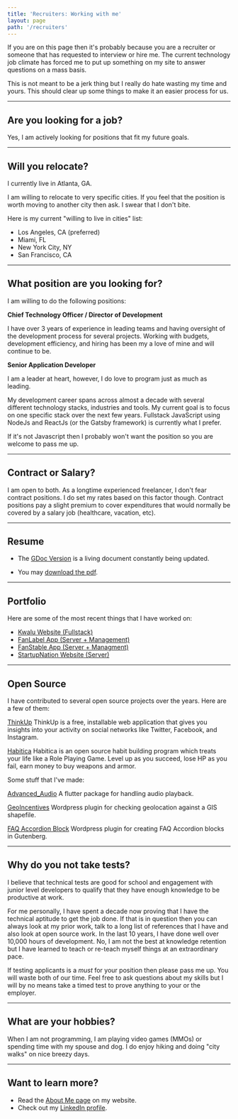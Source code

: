```yaml
---
title: 'Recruiters: Working with me'
layout: page
path: '/recruiters'
---
```


If you are on this page then it's probably because you are a recruiter or someone that has requested to interview or hire me. The current technology job climate has forced me to put up something on my site to answer questions on a mass basis.

This is not meant to be a jerk thing but I really do hate wasting my time and yours. This should clear up some things to make it an easier process for us.

---

## Are you looking for a job?

Yes, I am actively looking for positions that fit my future goals.

---

## Will you relocate?

I currently live in Atlanta, GA.

I am willing to relocate to very specific cities. If you feel that the position is worth moving to another city then ask. I swear that I don't bite.

Here is my current "willing to live in cities" list:

- Los Angeles, CA (preferred)
- Miami, FL
- New York City, NY
- San Francisco, CA

---

## What position are you looking for?

I am willing to do the following positions:

**Chief Technology Officer / Director of Development**

I have over 3 years of experience in leading teams and having oversight of the development process for several projects. Working with budgets, development efficiency, and hiring has been my a love of mine and will continue to be.

**Senior Application Developer**

I am a leader at heart, however, I do love to program just as much as leading.

My development career spans across almost a decade with several different technology stacks, industries and tools. My current goal is to focus on one specific stack over the next few years. Fullstack JavaScript using NodeJs and ReactJs (or the Gatsby framework) is currently what I prefer.

If it's not Javascript then I probably won't want the position so you are welcome to pass me up.

---

## Contract or Salary?

I am open to both. As a longtime experienced freelancer, I don't fear contract positions. I do set my rates based on this factor though. Contract positions pay a slight premium to cover expenditures that would normally be covered by a salary job (healthcare, vacation, etc).

---

## Resume

- The [GDoc Version](https://docs.google.com/document/d/1jA2mhVEGurbhehPMYb_XDZ5yKxLYpQzI_VPudYZhyPU/edit?usp=sharing) is a living document constantly being updated.

- You may [download the pdf](https://drive.google.com/file/d/1yfLSbnHt-DS8LKdNZk9FsZdu3po4tY4M/view?usp=sharing).

---

## Portfolio

Here are some of the most recent things that I have worked on:

- [Kwalu Website (Fullstack)](https://kwalu.com)
- [FanLabel App (Server + Management)](https://fanlabel.com/)
- [FanStable App (Server + Managment)](https://playfanstable.com/)
- [StartupNation Website (Server)](https://startupnation.com/)

---

## Open Source

I have contributed to several open source projects over the years. Here are a few of them:

[ThinkUp](https://github.com/ThinkUpLLC/ThinkUp)
ThinkUp is a free, installable web application that gives you insights into your activity on social networks like Twitter, Facebook, and Instagram.

[Habitica](https://github.com/HabitRPG/habitica)
Habitica is an open source habit building program which treats your life like a Role Playing Game. Level up as you succeed, lose HP as you fail, earn money to buy weapons and armor.

Some stuff that I've made:

[Advanced_Audio](https://github.com/randi2kewl/advanced_audio)
A flutter package for handling audio playback.

[GeoIncentives](https://github.com/randi2kewl/geo_incentives)
Wordpress plugin for checking geolocation against a GIS shapefile.

[FAQ Accordion Block](https://github.com/randi2kewl/faq-accordion-block)
Wordpress plugin for creating FAQ Accordion blocks in Gutenberg.

---

## Why do you not take tests?

I believe that technical tests are good for school and engagement with junior level developers to qualify that they have enough knowledge to be productive at work.

For me personally, I have spent a decade now proving that I have the technical aptitude to get the job done. If that is in question then you can always look at my prior work, talk to a long list of references that I have and also look at open source work. In the last 10 years, I have done well over 10,000 hours of development. No, I am not the best at knowledge retention but I have learned to teach or re-teach myself things at an extraordinary pace.

If testing applicants is a _must_ for your position then please pass me up. You will waste both of our time. Feel free to ask questions about my skills but I will by no means take a timed test to prove anything to your or the employer.

---

## What are your hobbies?

When I am not programming, I am playing video games (MMOs) or spending time with my spouse and dog. I do enjoy hiking and doing "city walks" on nice breezy days.

---

## Want to learn more?

- Read the [About Me page](/about) on my website.
- Check out my [LinkedIn profile](https://www.linkedin.com/in/randilmiller/).
